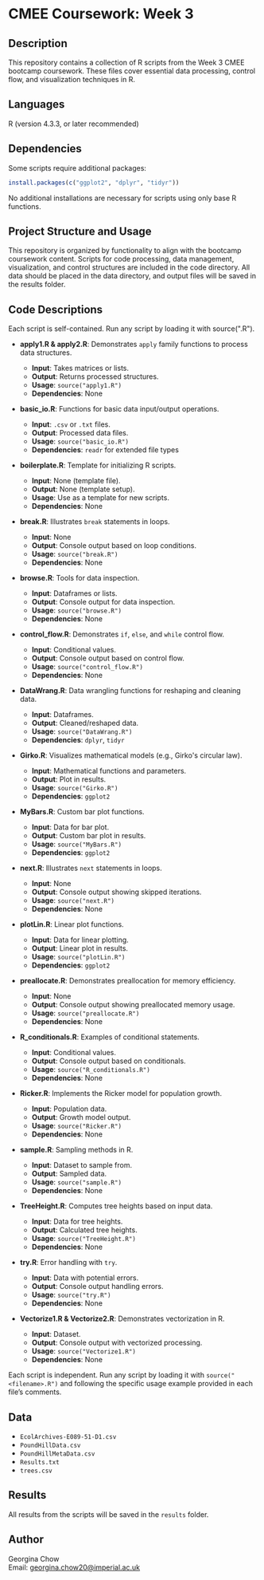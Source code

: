 # CMEE Coursework: Week 3

## Description
This repository contains a collection of R scripts from the Week 3 CMEE bootcamp coursework. These files cover essential data processing, control flow, and visualization techniques in R.

## Languages
R (version 4.3.3, or later recommended)

## Dependencies
Some scripts require additional packages:
```r
install.packages(c("ggplot2", "dplyr", "tidyr"))
```
No additional installations are necessary for scripts using only base R functions.

## Project Structure and Usage 
This repository is organized by functionality to align with the bootcamp coursework content. Scripts for code processing, data management, visualization, and control structures are included in the code directory. All data should be placed in the data directory, and output files will be saved in the results folder.

## Code Descriptions
Each script is self-contained. Run any script by loading it with source("<filename>.R").
- **apply1.R & apply2.R**: Demonstrates `apply` family functions to process data structures.
  - **Input**: Takes matrices or lists.
  - **Output**: Returns processed structures.
  - **Usage**: `source("apply1.R")`
  - **Dependencies**: None

- **basic_io.R**: Functions for basic data input/output operations.
  - **Input**: `.csv` or `.txt` files.
  - **Output**: Processed data files.
  - **Usage**: `source("basic_io.R")`
  - **Dependencies**: `readr` for extended file types

- **boilerplate.R**: Template for initializing R scripts.
  - **Input**: None (template file).
  - **Output**: None (template setup).
  - **Usage**: Use as a template for new scripts.
  - **Dependencies**: None

- **break.R**: Illustrates `break` statements in loops.
  - **Input**: None
  - **Output**: Console output based on loop conditions.
  - **Usage**: `source("break.R")`
  - **Dependencies**: None

- **browse.R**: Tools for data inspection.
  - **Input**: Dataframes or lists.
  - **Output**: Console output for data inspection.
  - **Usage**: `source("browse.R")`
  - **Dependencies**: None

- **control_flow.R**: Demonstrates `if`, `else`, and `while` control flow.
  - **Input**: Conditional values.
  - **Output**: Console output based on control flow.
  - **Usage**: `source("control_flow.R")`
  - **Dependencies**: None

- **DataWrang.R**: Data wrangling functions for reshaping and cleaning data.
  - **Input**: Dataframes.
  - **Output**: Cleaned/reshaped data.
  - **Usage**: `source("DataWrang.R")`
  - **Dependencies**: `dplyr`, `tidyr`

- **Girko.R**: Visualizes mathematical models (e.g., Girko's circular law).
  - **Input**: Mathematical functions and parameters.
  - **Output**: Plot in results.
  - **Usage**: `source("Girko.R")`
  - **Dependencies**: `ggplot2`

- **MyBars.R**: Custom bar plot functions.
  - **Input**: Data for bar plot.
  - **Output**: Custom bar plot in results.
  - **Usage**: `source("MyBars.R")`
  - **Dependencies**: `ggplot2`

- **next.R**: Illustrates `next` statements in loops.
  - **Input**: None
  - **Output**: Console output showing skipped iterations.
  - **Usage**: `source("next.R")`
  - **Dependencies**: None

- **plotLin.R**: Linear plot functions.
  - **Input**: Data for linear plotting.
  - **Output**: Linear plot in results.
  - **Usage**: `source("plotLin.R")`
  - **Dependencies**: `ggplot2`

- **preallocate.R**: Demonstrates preallocation for memory efficiency.
  - **Input**: None
  - **Output**: Console output showing preallocated memory usage.
  - **Usage**: `source("preallocate.R")`
  - **Dependencies**: None

- **R_conditionals.R**: Examples of conditional statements.
  - **Input**: Conditional values.
  - **Output**: Console output based on conditionals.
  - **Usage**: `source("R_conditionals.R")`
  - **Dependencies**: None

- **Ricker.R**: Implements the Ricker model for population growth.
  - **Input**: Population data.
  - **Output**: Growth model output.
  - **Usage**: `source("Ricker.R")`
  - **Dependencies**: None

- **sample.R**: Sampling methods in R.
  - **Input**: Dataset to sample from.
  - **Output**: Sampled data.
  - **Usage**: `source("sample.R")`
  - **Dependencies**: None

- **TreeHeight.R**: Computes tree heights based on input data.
  - **Input**: Data for tree heights.
  - **Output**: Calculated tree heights.
  - **Usage**: `source("TreeHeight.R")`
  - **Dependencies**: None

- **try.R**: Error handling with `try`.
  - **Input**: Data with potential errors.
  - **Output**: Console output handling errors.
  - **Usage**: `source("try.R")`
  - **Dependencies**: None

- **Vectorize1.R & Vectorize2.R**: Demonstrates vectorization in R.
  - **Input**: Dataset.
  - **Output**: Console output with vectorized processing.
  - **Usage**: `source("Vectorize1.R")`
  - **Dependencies**: None

Each script is independent. Run any script by loading it with `source("<filename>.R")` and following the specific usage example provided in each file’s comments.

## Data
- `EcolArchives-E089-51-D1.csv`
- `PoundHillData.csv`
- `PoundHillMetaData.csv`
- `Results.txt`
- `trees.csv`

## Results
All results from the scripts will be saved in the `results` folder.

## Author
Georgina Chow  
Email: [georgina.chow20@imperial.ac.uk](mailto:georgina.chow20@imperial.ac.uk)
